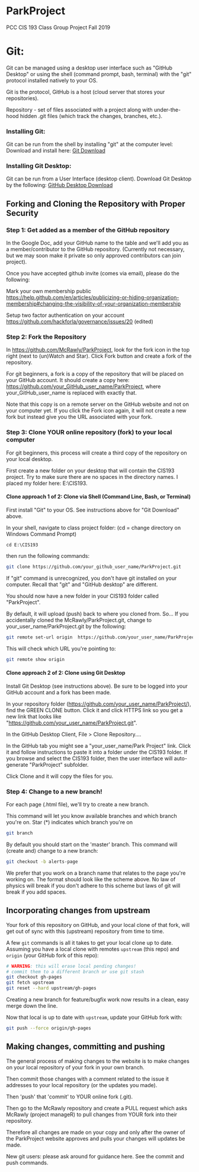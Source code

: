 # ParkProject
PCC CIS 193 Class Group Project Fall 2019

# Git:

Git can be managed using a desktop user interface such as "GitHub Desktop" or using the shell (command prompt, bash, terminal) with the "git" protocol installed natively to your OS.

Git is the protocol, GitHub is a host (cloud server that stores your repositories).

Repository - set of files associated with a project along with under-the-hood hidden .git files (which track the changes, branches, etc.).

### Installing Git:

Git can be run from the shell by installing "git" at the computer level:
Download and install here: [Git Download][git]

### Installing Git Desktop:

Git can be run from a User Interface (desktop client).
Download Git Desktop by the following: [GitHub Desktop Download][github-desktop]


## Forking and Cloning the Repository with Proper Security

### Step 1: Get added as a member of the GitHub repository

In the Google Doc, add your GitHub name to the table and we'll add you as a member/contributor to the GitHub repository. (Currently not necessary, but we may soon make it private so only approved contributors can join project).

Once you have accepted github invite (comes via email), please do the following:

Mark your own membership public
https://help.github.com/en/articles/publicizing-or-hiding-organization-membership#changing-the-visibility-of-your-organization-membership

Setup two factor authentication on your account
https://github.com/hackforla/governance/issues/20 (edited)

### Step 2: Fork the Repository

In https://github.com/McRawly/ParkProject, look for the fork icon in the top right (next to (un)Watch and Star). Click Fork button and create a fork of the repository.

For git beginners, a fork is a copy of the repository that will be placed on your GitHub account.
It should create a copy here: https://github.com/your_GitHub_user_name/ParkProject, where your_GitHub_user_name is replaced with exactly that.

Note that this copy is on a remote server on the GitHub website and not on your computer yet.
If you click the Fork icon again, it will not create a new fork but instead give you the URL associated with your fork.

### Step 3: Clone YOUR online repository (fork) to your local computer

For git beginners, this process will create a third copy of the repository on your local desktop.

First create a new folder on your desktop that will contain the CIS193 project.
Try to make sure there are no spaces in the directory names.
I placed my folder here: E:\CIS193.

#### Clone approach 1 of 2: Clone via Shell (Command Line, Bash, or Terminal)

First install "Git" to your OS. See instructions above for "Git Download" above.

In your shell, navigate to class project folder: (cd = change directory on Windows Command Prompt)

```command prompt
cd E:\CIS193
```

then run the following commands:

```bash
git clone https://github.com/your_github_user_name/ParkProject.git
```

If "git" command is unrecognized, you don't have git installed on your computer. Recall that "git" and "GitHub desktop" are different.

You should now have a new folder in your CIS193 folder called "ParkProject".

By default, it will upload (push) back to where you cloned from. So...
If you accidentally cloned the McRawly/ParkProject.git, change to your_user_name/ParkProject.git by the following:

```bash
git remote set-url origin  https://github.com/your_user_name/ParkProject.git
```

This will check which URL you're pointing to:

```bash
git remote show origin
```

#### Clone approach 2 of 2: Clone using Git Desktop

Install Git Desktop (see instructions above). Be sure to be logged into your GitHub account and a fork has been made.

In your repository folder (https://github.com/your_user_name/ParkProject/), find the GREEN CLONE button. Click it and click HTTPS link so you get a new link that looks like "https://github.com/your_user_name/ParkProject.git".

In the GitHub Desktop Client, File > Clone Repository....

In the GitHub tab you might see a "your_user_name/Park Project" link. Click it and follow instructions to paste it into a folder under the CIS193 folder. If you browse and select the CIS193 folder, then the user interface will auto-generate "ParkProject" subfolder.

Click Clone and it will copy the files for you.

### Step 4: Change to a new branch!

For each page (.html file), we'll try to create a new branch.

This command will let you know available branches and which branch you're on.
Star (*) indicates which branch you're on

```bash
git branch
```

By default you should start on the 'master' branch.
This command will (create and) change to a new branch:

```bash
git checkout -b alerts-page
```

We prefer that you work on a branch name that relates to the page you're working on.
The format should look like the scheme above. No law of physics will break if you don't adhere to this scheme but laws of git will break if you add spaces.

## Incorporating changes from upstream

Your fork of this repository on GitHub, and your local clone of that fork, will
get out of sync with this (upstream) repository from time to time.

A few `git` commands is all it takes to get your local clone up to date.
Assuming you have a local clone with remotes `upstream` (this repo) and `origin`
(your GitHub fork of this repo):

```bash
# WARNING: this will erase local pending changes!
# commit them to a different branch or use git stash
git checkout gh-pages
git fetch upstream
git reset --hard upstream/gh-pages
```

Creating a new branch for feature/bugfix work now results in a clean, easy merge
down the line.

Now that local is up to date with `upstream`, update your GitHub fork with:

```bash
git push --force origin/gh-pages
```
## Making changes, committing and pushing

The general process of making changes to the website is to make changes on your local repository of your fork in your own branch.

Then commit those changes with a comment related to the issue it addresses to your local repository (or the updates you made).

Then 'push' that 'commit' to YOUR online fork (.git).

Then go to the McRawly repository and create a PULL request which asks McRawly (project manageR) to pull changes from YOUR fork into their repository.

Therefore all changes are made on your copy and only after the owner of the ParkProject website approves and pulls your changes will updates be made.

New git users: please ask around for guidance here. See the commit and push commands.


[git]: https://git-scm.com/downloads
[github-desktop]: https://desktop.github.com/
